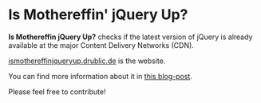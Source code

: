 # Is Mothereffin' jQuery Up?

__Is Mothereffin jQuery Up?__ checks if the latest version of jQuery is already available at the major Content Delivery Networks (CDN).

[ismothereffinjqueryup.drublic.de](http://ismothereffinjqueryup.drublic.de/) is the website.

You can find more information about it in [this blog-post](http://drublic.de/blog/is-mothereffin-jquery-up/).

Please feel free to contribute!
